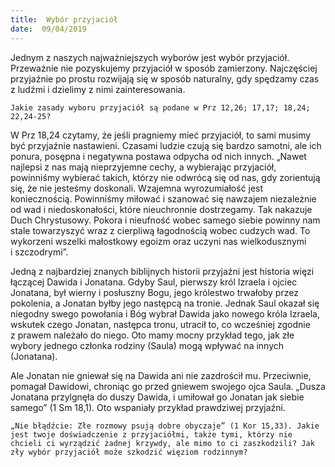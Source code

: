```yaml
---
title:  Wybór przyjaciół
date:  09/04/2019
---
```


Jednym z naszych najważniejszych wyborów jest wybór przyjaciół. Przeważnie nie pozyskujemy przyjaciół w sposób zamierzony. Najczęściej przyjaźnie po prostu rozwijają się w sposób naturalny, gdy spędzamy czas z ludźmi i dzielimy z nimi zainteresowania.

`Jakie zasady wyboru przyjaciół są podane w Prz 12,26; 17,17; 18,24; 22,24-25?`

W Prz 18,24 czytamy, że jeśli pragniemy mieć przyjaciół, to sami musimy być przyjaźnie nastawieni. Czasami ludzie czują się bardzo samotni, ale ich ponura, posępna i negatywna postawa odpycha od nich innych. „Nawet najlepsi z nas mają nieprzyjemne cechy, a wybierając przyjaciół, powinniśmy wybierać takich, którzy nie odwrócą się od nas, gdy zorientują się, że nie jesteśmy doskonali. Wzajemna wyrozumiałość jest koniecznością. Powinniśmy miłować i szanować się nawzajem niezależnie od wad i niedoskonałości, które nieuchronnie dostrzegamy. Tak nakazuje Duch Chrystusowy. Pokora i nieufność wobec samego siebie powinny nam stale towarzyszyć wraz z cierpliwą łagodnością wobec cudzych wad. To wykorzeni wszelki małostkowy egoizm oraz uczyni nas wielkodusznymi i szczodrymi”.

Jedną z najbardziej znanych biblijnych historii przyjaźni jest historia więzi łączącej Dawida i Jonatana. Gdyby Saul, pierwszy król Izraela i ojciec Jonatana, był wierny i posłuszny Bogu, jego królestwo trwałoby przez pokolenia, a Jonatan byłby jego następcą na tronie. Jednak Saul okazał się niegodny swego powołania i Bóg wybrał Dawida jako nowego króla Izraela, wskutek czego Jonatan, następca tronu, utracił to, co wcześniej zgodnie z prawem należało do niego. Oto mamy mocny przykład tego, jak złe wybory jednego członka rodziny (Saula) mogą wpływać na innych (Jonatana).

Ale Jonatan nie gniewał się na Dawida ani nie zazdrościł mu. Przeciwnie, pomagał Dawidowi, chroniąc go przed gniewem swojego ojca Saula. „Dusza Jonatana przylgnęła do duszy Dawida, i umiłował go Jonatan jak siebie samego” (1 Sm 18,1). Oto wspaniały przykład prawdziwej przyjaźni.

`„Nie błądźcie: Złe rozmowy psują dobre obyczaje” (1 Kor 15,33). Jakie jest twoje doświadczenie z przyjaciółmi, także tymi, którzy nie chcieli ci wyrządzić żadnej krzywdy, ale mimo to ci zaszkodzili? Jak zły wybór przyjaciół może szkodzić więziom rodzinnym?`
